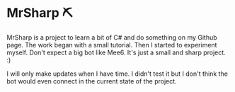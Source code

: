 # MrSharp ⛏

MrSharp is a project to learn a bit of C# and do something on my Github page.
The work began with a small tutorial. Then I started to experiment myself.
Don't expect a big bot like Mee6. It's just a small and sharp project. :)

I will only make updates when I have time.
I didn't test it but I don't think the bot would even connect in the current state of the project.
